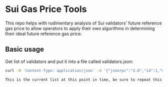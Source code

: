 # Sui Gas Price Tools

This repo helps with rudimentary analysis of Sui validators' future reference gas price to allow operators to apply their own algorithms in determining their ideal future reference gas price.

## Basic usage

Get list of validators and put it into a file called validators.json:

```bash
curl -H 'Content-Type: application/json' -d '{"jsonrpc":"2.0","id":1,"method":"sui_getValidators"}' https://fullnode.testnet.sui.io:443/ > validators.json

This is the current list at this point in time, be sure to repeat this everytime you want to do a fresh analysis (at least every epoch).